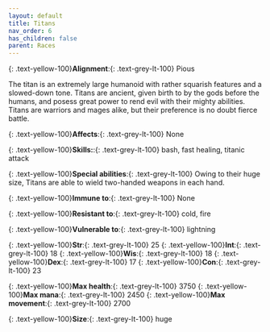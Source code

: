 ```yaml
---
layout: default
title: Titans
nav_order: 6
has_children: false
parent: Races
---
```


{: .text-yellow-100}**Alignment**:{: .text-grey-lt-100} Pious


The titan is an extremely large humanoid with rather squarish features and a slowed-down tone. Titans are ancient, given birth to by the gods before the humans, and posess great power to rend evil with their mighty abilities. Titans are warriors and mages alike, but their preference is no doubt fierce battle.


{: .text-yellow-100}**Affects**:{: .text-grey-lt-100} None

{: .text-yellow-100}**Skills:**:{: .text-grey-lt-100} bash, fast healing, titanic attack

{: .text-yellow-100}**Special abilities**:{: .text-grey-lt-100} Owing to their huge size, Titans are able to wield two-handed weapons in each hand.

{: .text-yellow-100}**Immune to**:{: .text-grey-lt-100} None

{: .text-yellow-100}**Resistant to**:{: .text-grey-lt-100} cold, fire

{: .text-yellow-100}**Vulnerable to**:{: .text-grey-lt-100} lightning

{: .text-yellow-100}**Str**:{: .text-grey-lt-100} 25  {: .text-yellow-100}**Int**:{: .text-grey-lt-100} 18  {: .text-yellow-100}**Wis**:{: .text-grey-lt-100} 18  {: .text-yellow-100}**Dex**:{: .text-grey-lt-100} 17  {: .text-yellow-100}**Con**:{: .text-grey-lt-100} 23 

{: .text-yellow-100}**Max health**:{: .text-grey-lt-100} 3750  {: .text-yellow-100}**Max mana**:{: .text-grey-lt-100} 2450  {: .text-yellow-100}**Max movement**:{: .text-grey-lt-100} 2700

{: .text-yellow-100}**Size**:{: .text-grey-lt-100} huge